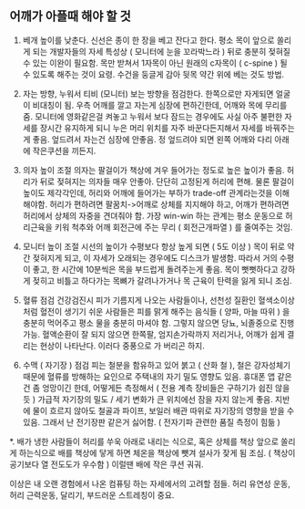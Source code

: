## 어깨가 아플때 해야 할 것

1. 베개 높이를 낮춘다.
신선은 종이 한 장을 베고 잔다고 한다.
평소 목이 앞으로 쏠리게 되는 개발자들의 자세 특성상 ( 모니터에 눈을 꼬라박느라 )
뒤로 충분히 젖혀질수 있는 이완이 필요함.
목만 받쳐서 1자목이 아닌 원래의 c자목이 ( c-spine ) 될 수 있도록 해주는 것이 요령.
수건을 둥글게 감아 뒷목 약간 위에 베는 것도 방법.

2. 자는 방향, 누워서 티비 (모니터) 보는 방향을 점검한다.
한쪽으로만 자게되면 얼굴이 비대칭이 됨.
우측 어깨를 깔고 자는게 심장에 편하긴한데, 어깨와 목에 무리를 줌.
모니터에 영화같은걸 켜놓고 누워서 보다 잠드는 경우에도
사실 아주 불편한 자세를 장시간 유지하게 되니
누은 머리 위치를 자주 바꾼다든지해서 자세를 바꿔주는게 좋음.
엎드려서 자는건 심장에 안좋음.
정 엎드려야 되면 왼쪽 어깨와 다리 아래에 작은쿠션을 끼든지.

3. 의자 높이 조절
의자는 팔걸이가 책상에 겨우 들어가는 정도로 높은 높이가 좋음.
허리가 뒤로 젖혀지는 의자들 매우 안좋아.
단단히 고정된게 허리에 편해.
물론 팔걸이 높이도 제각각인데,
허리와 어깨에 들어가는 부하가 trade-off 관계라는것을 이해해야함.
허리가 편하려면 팔꿈치->어깨로 상체를 지지해야 하고,
어깨가 편하려면 허리에서 상체의 자중을 견뎌줘야 함.
가장 win-win 하는 관계는 평소 운동으로 허리근육을 키워
척추와 어깨 회전근에 주는 무리 ( 회전근개파열 ) 를 줄여주는 것임.

4. 모니터 높이 조절
시선의 높이가 수평보다 항상 높게 되면 ( 5도 이상 )
목이 뒤로 약간 젖혀지게 되고,
이 자세가 오래되는 경우에도 디스크가 발생함.
따라서 거의 수평이 좋고,
한 시간에 10분씩은 목을 부드럽게 돌려주는게 좋음.
목이 뻣뻣하다고 강하게 젖히고 비틀고 하다가는
목뼈가 갈려나가거나 목 근육이 탄력을 잃게 되니 조심.

5. 혈류 점검
건강검진시 피가 기름지게 나오는 사람들이나,
선천성 질환인 혈색소이상처럼 혈전이 생기기 쉬운 사람들은
피를 맑게 해주는 음식들 ( 양파, 마늘 따위 ) 을 충분히 먹어주고
평소 물을 충분히 마셔야 함.
그렇지 않으면 당뇨, 뇌졸중으로 진행가능.
혈액순환이 잘 되지 않으면 한쪽팔, 엄지손가락까지 저리거나,
어깨가 쉽게 결리는 현상이 나타난다.
이러다 중풍으로 가 버리곤 하지.

6. 수맥 ( 자기장 ) 점검
피는 철분을 함유하고 있어 붉고 ( 산화 철 ), 철은 강자성체기 때문에
혈류를 방해하는 요인으로 주택내의 자기 밀도 영향도 있음.
휴대폰 앱 같은건 좀 엉망이긴 한데, 어떻게든 측정해서
( 전용 계측 장비들은 구하기가 쉽진 않을듯 )
가급적 자기장의 밀도 / 세기 변화가 큰 위치에선 잠을 자지 않는게 좋음.
지반에 물이 흐르지 않아도 철골과 파이프, 보일러 배관 따위로
자기장의 영향을 받을 수 있음.
그래서 난 전기장판 같은거 싫어함.
( 전자기파 관련한 품질 측정이 힘듦 )

*. 배가 냉한 사람들이 허리를 쑤욱 아래로 내리는 식으로,
혹은 상체를 책상 앞으로 쏠리게 하는식으로
배를 책상에 닿게 하면 체온을 책상에 뺏겨 설사가 잦게 됨 조심.
( 책상이 공기보다 열 전도도가 우수함 )
이럴땐 배에 작은 쿠션 궈궈.

이상은 내 오랜 경험에서 나온 컴퓨팅 하는 자세에서의 고려할 점들.
허리 유연성 운동, 허리 근력운동, 달리기, 부드러운 스트레칭이 중요.
